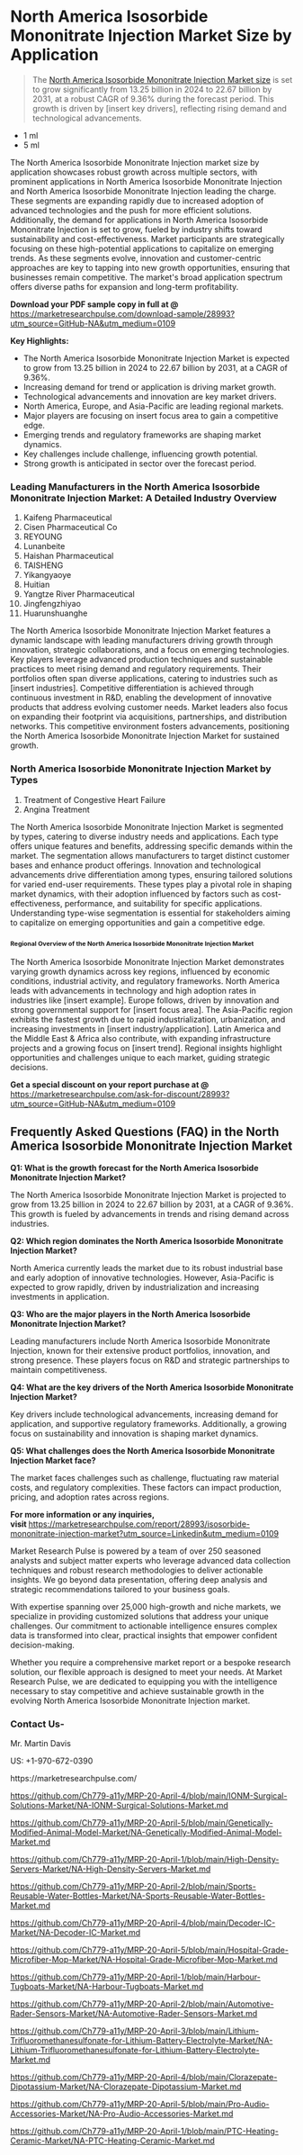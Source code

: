 <h1>North America Isosorbide Mononitrate Injection Market&nbsp;Size by Application</h1><blockquote><p>The <a href="https://marketresearchpulse.com/download-sample/28993?utm_source=GitHub-NA&amp;utm_medium=0109">North America Isosorbide Mononitrate Injection Market size</a> is set to grow significantly from 13.25 billion in 2024 to 22.67 billion by 2031, at a robust CAGR of 9.36% during the forecast period. This growth is driven by [insert key drivers], reflecting rising demand and technological advancements.</p></blockquote><ul><li>1 ml<li> 5 ml</li></ul><p>The North America Isosorbide Mononitrate Injection market size by application showcases robust growth across multiple sectors, with prominent applications in North America Isosorbide Mononitrate Injection and North America Isosorbide Mononitrate Injection leading the charge. These segments are expanding rapidly due to increased adoption of advanced technologies and the push for more efficient solutions. Additionally, the demand for applications in North America Isosorbide Mononitrate Injection is set to grow, fueled by industry shifts toward sustainability and cost-effectiveness. Market participants are strategically focusing on these high-potential applications to capitalize on emerging trends. As these segments evolve, innovation and customer-centric approaches are key to tapping into new growth opportunities, ensuring that businesses remain competitive. The market's broad application spectrum offers diverse paths for expansion and long-term profitability.</p><p><strong>Download your PDF sample copy in full at @ </strong><a href="https://marketresearchpulse.com/download-sample/28993?utm_source=GitHub-NA&amp;utm_medium=0109">https://marketresearchpulse.com/download-sample/28993?utm_source=GitHub-NA&amp;utm_medium=0109</a></p><p><strong>Key Highlights: </strong></p><ul><li>The North America Isosorbide Mononitrate Injection Market is expected to grow from 13.25 billion in 2024 to 22.67 billion by 2031, at a CAGR of 9.36%.</li><li>Increasing demand for trend or application is driving market growth.</li><li>Technological advancements and innovation are key market drivers.</li><li>North America, Europe, and Asia-Pacific are leading regional markets.</li><li>Major players are focusing on insert focus area to gain a competitive edge.</li><li>Emerging trends and regulatory frameworks are shaping market dynamics.</li><li>Key challenges include challenge, influencing growth potential.</li><li>Strong growth is anticipated in sector over the forecast period.</li></ul><h3>Leading Manufacturers in the North America Isosorbide Mononitrate Injection Market: A Detailed Industry Overview</h3><ol><li>Kaifeng Pharmaceutical</li><li>Cisen Pharmaceutical Co</li><li>REYOUNG</li><li>Lunanbeite</li><li>Haishan Pharmaceutical</li><li>TAISHENG</li><li>Yikangyaoye</li><li>Huitian</li><li>Yangtze River Pharmaceutical</li><li>Jingfengzhiyao</li><li>Huarunshuanghe</li></ol><div class="flex max-w-full flex-col flex-grow"><div class="min-h-8 text-message flex w-full flex-col items-end gap-2 whitespace-normal break-words [.text-message+&amp;]:mt-5" dir="auto" data-message-author-role="assistant" data-message-id="fd8432e4-4910-450d-b182-61b7bfb0a01f" data-message-model-slug="gpt-4o"><div class="flex w-full flex-col gap-1 empty:hidden first:pt-[3px]"><div class="markdown prose w-full break-words dark:prose-invert light"><p>The North America Isosorbide Mononitrate Injection Market features a dynamic landscape with leading manufacturers driving growth through innovation, strategic collaborations, and a focus on emerging technologies. Key players leverage advanced production techniques and sustainable practices to meet rising demand and regulatory requirements. Their portfolios often span diverse applications, catering to industries such as [insert industries]. Competitive differentiation is achieved through continuous investment in R&amp;D, enabling the development of innovative products that address evolving customer needs. Market leaders also focus on expanding their footprint via acquisitions, partnerships, and distribution networks. This competitive environment fosters advancements, positioning the North America Isosorbide Mononitrate Injection Market for sustained growth.</p></div></div></div></div><h3>North America Isosorbide Mononitrate Injection Market by Types</h3><ol><li>Treatment of Congestive Heart Failure<li> Angina Treatment</li></ol><div class="flex max-w-full flex-col flex-grow"><div class="min-h-8 text-message flex w-full flex-col items-end gap-2 whitespace-normal break-words [.text-message+&amp;]:mt-5" dir="auto" data-message-author-role="assistant" data-message-id="084470be-0bb7-4664-bddf-5156b4f41249" data-message-model-slug="gpt-4o-mini"><div class="flex w-full flex-col gap-1 empty:hidden first:pt-[3px]"><div class="markdown prose w-full break-words dark:prose-invert light"><p>The North America Isosorbide Mononitrate Injection Market is segmented by types, catering to diverse industry needs and applications. Each type offers unique features and benefits, addressing specific demands within the market. The segmentation allows manufacturers to target distinct customer bases and enhance product offerings. Innovation and technological advancements drive differentiation among types, ensuring tailored solutions for varied end-user requirements. These types play a pivotal role in shaping market dynamics, with their adoption influenced by factors such as cost-effectiveness, performance, and suitability for specific applications. Understanding type-wise segmentation is essential for stakeholders aiming to capitalize on emerging opportunities and gain a competitive edge.</p></div></div></div></div><h3><span style="font-size: 11px;">Regional Overview of the North America Isosorbide Mononitrate Injection Market</span></h3><div class="flex max-w-full flex-col flex-grow"><div class="min-h-8 text-message flex w-full flex-col items-end gap-2 whitespace-normal break-words [.text-message+&amp;]:mt-5" dir="auto" data-message-author-role="assistant" data-message-id="e9038762-ce64-4e30-91c9-9bd413514231" data-message-model-slug="gpt-4o-mini"><div class="flex w-full flex-col gap-1 empty:hidden first:pt-[3px]"><div class="markdown prose w-full break-words dark:prose-invert light"><p>The North America Isosorbide Mononitrate Injection Market demonstrates varying growth dynamics across key regions, influenced by economic conditions, industrial activity, and regulatory frameworks. North America leads with advancements in technology and high adoption rates in industries like [insert example]. Europe follows, driven by innovation and strong governmental support for [insert focus area]. The Asia-Pacific region exhibits the fastest growth due to rapid industrialization, urbanization, and increasing investments in [insert industry/application]. Latin America and the Middle East &amp; Africa also contribute, with expanding infrastructure projects and a growing focus on [insert trend]. Regional insights highlight opportunities and challenges unique to each market, guiding strategic decisions.</p></div></div></div></div><p><strong>Get a special discount on your report purchase at @ </strong><a href="https://marketresearchpulse.com/ask-for-discount/28993?utm_source=GitHub-NA&amp;utm_medium=0109">https://marketresearchpulse.com/ask-for-discount/28993?utm_source=GitHub-NA&amp;utm_medium=0109</a></p><h2>Frequently Asked Questions (FAQ) in the North America Isosorbide Mononitrate Injection Market</h2><p><strong>Q1: What is the growth forecast for the North America Isosorbide Mononitrate Injection Market?</strong></p><p>The North America Isosorbide Mononitrate Injection Market is projected to grow from 13.25 billion in 2024 to 22.67 billion by 2031, at a CAGR of 9.36%. This growth is fueled by advancements in trends and rising demand across industries.</p><p><strong>Q2: Which region dominates the North America Isosorbide Mononitrate Injection Market?</strong></p><p>North America currently leads the market due to its robust industrial base and early adoption of innovative technologies. However, Asia-Pacific is expected to grow rapidly, driven by industrialization and increasing investments in application.</p><p><strong>Q3: Who are the major players in the North America Isosorbide Mononitrate Injection Market?</strong></p><p>Leading manufacturers include North America Isosorbide Mononitrate Injection, known for their extensive product portfolios, innovation, and strong presence. These players focus on R&amp;D and strategic partnerships to maintain competitiveness.</p><p><strong>Q4: What are the key drivers of the North America Isosorbide Mononitrate Injection Market?</strong></p><p>Key drivers include technological advancements, increasing demand for application, and supportive regulatory frameworks. Additionally, a growing focus on sustainability and innovation is shaping market dynamics.</p><p><strong>Q5: What challenges does the North America Isosorbide Mononitrate Injection Market face?</strong></p><p>The market faces challenges such as challenge, fluctuating raw material costs, and regulatory complexities. These factors can impact production, pricing, and adoption rates across regions.</p><p><strong>For more information or any inquiries, visit&nbsp;</strong><a href="https://marketresearchpulse.com/report/28993/isosorbide-mononitrate-injection-market?utm_source=Linkedin&utm_medium=0109">https://marketresearchpulse.com/report/28993/isosorbide-mononitrate-injection-market?utm_source=Linkedin&utm_medium=0109</a></p><p>Market Research Pulse is powered by a team of over 250 seasoned analysts and subject matter experts who leverage advanced data collection techniques and robust research methodologies to deliver actionable insights. We go beyond data presentation, offering deep analysis and strategic recommendations tailored to your business goals.</p><p>With expertise spanning over 25,000 high-growth and niche markets, we specialize in providing customized solutions that address your unique challenges. Our commitment to actionable intelligence ensures complex data is transformed into clear, practical insights that empower confident decision-making.</p><p>Whether you require a comprehensive market report or a bespoke research solution, our flexible approach is designed to meet your needs. At Market Research Pulse, we are dedicated to equipping you with the intelligence necessary to stay competitive and achieve sustainable growth in the evolving North America Isosorbide Mononitrate Injection market.</p><h3><strong>Contact Us-</strong></h3><p>Mr. Martin Davis</p><p>US: +1-970-672-0390</p><p>https://marketresearchpulse.com/</p><p><a href="https://github.com/Ch779-a11y/MRP-20-April-4/blob/main/IONM-Surgical-Solutions-Market/NA-IONM-Surgical-Solutions-Market.md">https://github.com/Ch779-a11y/MRP-20-April-4/blob/main/IONM-Surgical-Solutions-Market/NA-IONM-Surgical-Solutions-Market.md</a></p><p><a href="https://github.com/Ch779-a11y/MRP-20-April-5/blob/main/Genetically-Modified-Animal-Model-Market/NA-Genetically-Modified-Animal-Model-Market.md">https://github.com/Ch779-a11y/MRP-20-April-5/blob/main/Genetically-Modified-Animal-Model-Market/NA-Genetically-Modified-Animal-Model-Market.md</a></p><p><a href="https://github.com/Ch779-a11y/MRP-20-April-1/blob/main/High-Density-Servers-Market/NA-High-Density-Servers-Market.md">https://github.com/Ch779-a11y/MRP-20-April-1/blob/main/High-Density-Servers-Market/NA-High-Density-Servers-Market.md</a></p><p><a href="https://github.com/Ch779-a11y/MRP-20-April-2/blob/main/Sports-Reusable-Water-Bottles-Market/NA-Sports-Reusable-Water-Bottles-Market.md">https://github.com/Ch779-a11y/MRP-20-April-2/blob/main/Sports-Reusable-Water-Bottles-Market/NA-Sports-Reusable-Water-Bottles-Market.md</a></p><p><a href="https://github.com/Ch779-a11y/MRP-20-April-4/blob/main/Decoder-IC-Market/NA-Decoder-IC-Market.md">https://github.com/Ch779-a11y/MRP-20-April-4/blob/main/Decoder-IC-Market/NA-Decoder-IC-Market.md</a></p><p><a href="https://github.com/Ch779-a11y/MRP-20-April-5/blob/main/Hospital-Grade-Microfiber-Mop-Market/NA-Hospital-Grade-Microfiber-Mop-Market.md">https://github.com/Ch779-a11y/MRP-20-April-5/blob/main/Hospital-Grade-Microfiber-Mop-Market/NA-Hospital-Grade-Microfiber-Mop-Market.md</a></p><p><a href="https://github.com/Ch779-a11y/MRP-20-April-1/blob/main/Harbour-Tugboats-Market/NA-Harbour-Tugboats-Market.md">https://github.com/Ch779-a11y/MRP-20-April-1/blob/main/Harbour-Tugboats-Market/NA-Harbour-Tugboats-Market.md</a></p><p><a href="https://github.com/Ch779-a11y/MRP-20-April-2/blob/main/Automotive-Rader-Sensors-Market/NA-Automotive-Rader-Sensors-Market.md">https://github.com/Ch779-a11y/MRP-20-April-2/blob/main/Automotive-Rader-Sensors-Market/NA-Automotive-Rader-Sensors-Market.md</a></p><p><a href="https://github.com/Ch779-a11y/MRP-20-April-3/blob/main/Lithium-Trifluoromethanesulfonate-for-Lithium-Battery-Electrolyte-Market/NA-Lithium-Trifluoromethanesulfonate-for-Lithium-Battery-Electrolyte-Market.md">https://github.com/Ch779-a11y/MRP-20-April-3/blob/main/Lithium-Trifluoromethanesulfonate-for-Lithium-Battery-Electrolyte-Market/NA-Lithium-Trifluoromethanesulfonate-for-Lithium-Battery-Electrolyte-Market.md</a></p><p><a href="https://github.com/Ch779-a11y/MRP-20-April-4/blob/main/Clorazepate-Dipotassium-Market/NA-Clorazepate-Dipotassium-Market.md">https://github.com/Ch779-a11y/MRP-20-April-4/blob/main/Clorazepate-Dipotassium-Market/NA-Clorazepate-Dipotassium-Market.md</a></p><p><a href="https://github.com/Ch779-a11y/MRP-20-April-5/blob/main/Pro-Audio-Accessories-Market/NA-Pro-Audio-Accessories-Market.md">https://github.com/Ch779-a11y/MRP-20-April-5/blob/main/Pro-Audio-Accessories-Market/NA-Pro-Audio-Accessories-Market.md</a></p><p><a href="https://github.com/Ch779-a11y/MRP-20-April-1/blob/main/PTC-Heating-Ceramic-Market/NA-PTC-Heating-Ceramic-Market.md">https://github.com/Ch779-a11y/MRP-20-April-1/blob/main/PTC-Heating-Ceramic-Market/NA-PTC-Heating-Ceramic-Market.md</a></p>
